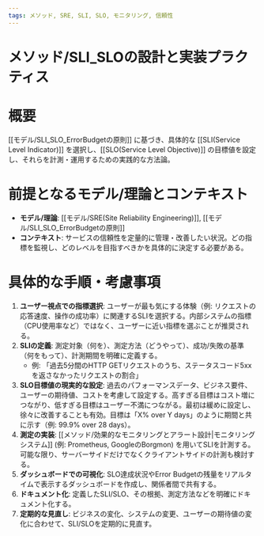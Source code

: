 ```yaml
---
tags: メソッド, SRE, SLI, SLO, モニタリング, 信頼性
---
```

# メソッド/SLI_SLOの設計と実装プラクティス

# 概要
[[モデル/SLI_SLO_ErrorBudgetの原則]] に基づき、具体的な [[SLI(Service Level Indicator)]] を選択し、[[SLO(Service Level Objective)]] の目標値を設定し、それらを計測・運用するための実践的な方法論。

# 前提となるモデル/理論とコンテキスト
* **モデル/理論**: [[モデル/SRE(Site Reliability Engineering)]], [[モデル/SLI_SLO_ErrorBudgetの原則]]
* **コンテキスト**: サービスの信頼性を定量的に管理・改善したい状況。どの指標を監視し、どのレベルを目指すべきかを具体的に決定する必要がある。

# 具体的な手順・考慮事項
1.  **ユーザー視点での指標選択**: ユーザーが最も気にする体験（例: リクエストの応答速度、操作の成功率）に関連するSLIを選択する。内部システムの指標（CPU使用率など）ではなく、ユーザーに近い指標を選ぶことが推奨される。
2.  **SLIの定義**: 測定対象（何を）、測定方法（どうやって）、成功/失敗の基準（何をもって）、計測期間を明確に定義する。
    * 例: 「過去5分間のHTTP GETリクエストのうち、ステータスコード5xxを返さなかったリクエストの割合」
3.  **SLO目標値の現実的な設定**: 過去のパフォーマンスデータ、ビジネス要件、ユーザーの期待値、コストを考慮して設定する。高すぎる目標はコスト増につながり、低すぎる目標はユーザー不満につながる。最初は緩めに設定し、徐々に改善することも有効。目標は「X% over Y days」のように期間と共に示す（例: 99.9% over 28 days）。
4.  **測定の実装**: [[メソッド/効果的なモニタリングとアラート設計|モニタリングシステム]] (例: Prometheus, GoogleのBorgmon) を用いてSLIを計測する。可能な限り、サーバーサイドだけでなくクライアントサイドの計測も検討する。
5.  **ダッシュボードでの可視化**: SLO達成状況やError Budgetの残量をリアルタイムで表示するダッシュボードを作成し、関係者間で共有する。
6.  **ドキュメント化**: 定義したSLI/SLO、その根拠、測定方法などを明確にドキュメント化する。
7.  **定期的な見直し**: ビジネスの変化、システムの変更、ユーザーの期待値の変化に合わせて、SLI/SLOを定期的に見直す。
